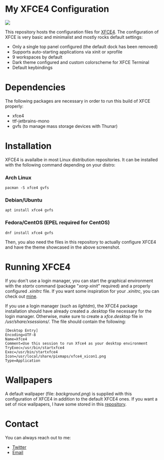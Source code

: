 # My XFCE4 Configuration
![](https://hostr.co/file/9lFVZJRORsGI/xfce4.png)

This repository hosts the configuration files for [XFCE4](https://www.xfce.org/). The configuration of XFCE is very basic and minimalist and mostly rocks default settings:

* Only a single top panel configured (the default dock has been removed)
* Supports auto-starting applications via xinit or xprofile
* 9 workspaces by default
* Dark theme configured and custom colorscheme for XFCE Terminal
* Default keybindings

# Dependencies
The following packages are necessary in order to run this build of XFCE properly:

* xfce4
* ttf-jetbrains-mono
* gvfs (to manage mass storage devices with Thunar)

# Installation
XFCE4 is availalbe in most Linux distribution repositories. It can be installed with the following command depending on your distro:

### Arch Linux
```
pacman -S xfce4 gvfs
```
### Debian/Ubuntu
```
apt install xfce4 gvfs
```
### Fedora/CentOS (EPEL required for CentOS)
```
dnf install xfce4 gvfs
```

Then, you also need the files in this repository to actually configure XFCE4 and have the theme showcased in the above screenshot.

# Running XFCE4
If you don't use a login manager, you can start the graphical environment with the *startx* command (package "*xorg-xinit*" required) and a properly configured *.xinitrc* file. If you want some inspiration for your *.xinitrc*, you can check out [mine](https://github.com/GSquad934/dotfiles/blob/master/config/X11/xinitrc).

If you use a login manager (such as *lightdm*), the XFCE4 package installation should have already created a *.desktop* file necessary for the login manager. Otherwise, make sure to create a *xfce.desktop* file in */usr/share/xsessions/*. The file should contain the following:

```
[Desktop Entry]
Encoding=UTF-8
Name=Xfce4
Comment=Use this session to run Xfce4 as your desktop environment
TryExec=/usr/bin/startxfce4
Exec=/usr/bin/startxfce4
Icon=/usr/local/share/pixmaps/xfce4_xicon1.png
Type=Application
```

# Wallpapers
A default wallpaper (file: *background.png*) is supplied with this configuration of XFCE4 in addition to the default XFCE4 ones. If you want a set of nice wallpapers, I have some stored in this [repository](https://github.com/GSquad934/wallpapers).

# Contact
You can always reach out to me:

* [Twitter](https://twitter.com/gaetanict)
* [Email](mailto:gaetan@ictpourtous.com)
